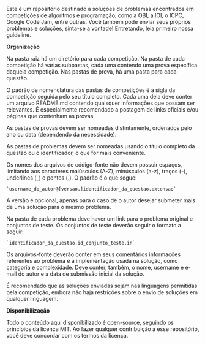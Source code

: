   
Este é um repositório destinado a soluções de problemas encontrados em
competições de algoritmos e programação, como a OBI, a IOI, o ICPC, Google Code
Jam, entre outras. Você também pode enviar seus próprios problemas e soluções, 
sinta-se a vontade! Entretando, leia primeiro nossa guideline.

**Organização**

Na pasta raiz há um diretório para cada competição. Na pasta de cada 
competição há várias subpastas, cada uma contendo uma prova específica 
daquela competição. Nas pastas de prova, há uma pasta para cada questão.

O padrão de nomenclatura das pastas de competições é a sigla da competição
seguida pelo seu título completo. Cada uma dela deve conter um arquivo README.md
contendo quaisquer informações que possam ser relevantes. É especialmente 
recomendado a postagem de links oficiais e/ou páginas que contenham as provas.
   
As pastas de provas devem ser nomeadas distintamente, ordenados pelo
ano ou data (dependendo da necessidade).
    
As pastas de problemas devem ser nomeadas usando o título completo da 
questão ou o identificador, o que for mais conveniente.

Os nomes dos arquivos de código-fonte não devem possuir espaços, limitando aos 
caracteres maiúsculos (A-Z), minúsculos (a-z), traços (-), underlines
(_) e pontos (.). O padrão é o que segue:
    
    `username_do_autor@[versao.]identificador_da_questao.extensao`
    
A versão é opcional, apenas para o caso de o autor desejar submeter mais de 
uma solução para o mesmo problema.
    
Na pasta de cada problema deve haver um link para o problema original
e conjuntos de teste. Os conjuntos de teste deverão seguir o formato a seguir:

    `identificador_da_questao.id_conjunto_teste.in`
    
Os arquivos-fonte deverão conter em seus comentários informações
referentes ao problema e a implementação usada na solução, como categoria e 
complexidade. Deve conter, também, o nome, username e e-mail do autor e a data 
de submissão inicial da solução.

É recomendado que as soluções enviadas sejam nas linguagens permitidas
pela competição, embora não haja restrições sobre o envio de soluções em
qualquer linguagem.
    
**Disponibilização**

Todo o conteúdo aqui disponibilizado é open-source, seguindo os princípios da
licença MIT. Ao fazer qualquer contribuição a esse repositório, você deve
concordar com os termos da licença.
